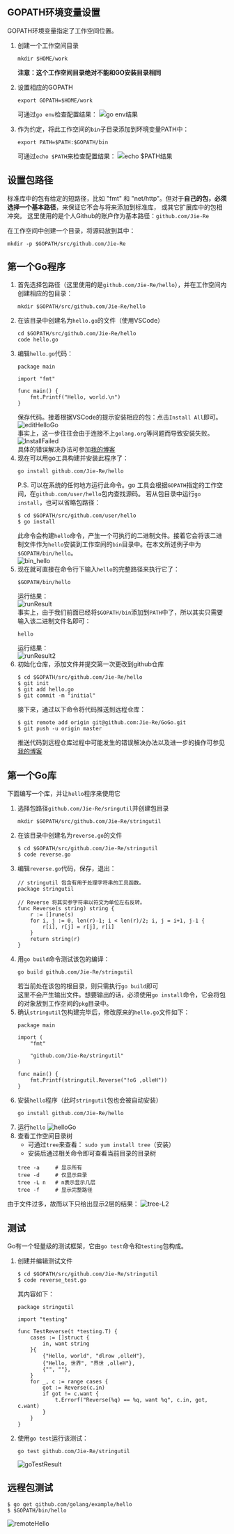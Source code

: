 ## GOPATH环境变量设置
GOPATH环境变量指定了工作空间位置。
1. 创建一个工作空间目录
    ```
    mkdir $HOME/work
    ```
    **注意：这个工作空间目录绝对不能和GO安装目录相同**
2. 设置相应的GOPATH
    ```
    export GOPATH=$HOME/work
    ```
    
    可通过`go env`检查配置结果：
    ![go env结果](https://github.com/Jie-Re/MyImages/raw/master/ServiceComputingGraphs/goenv.PNG)
3. 作为约定，将此工作空间的`bin`子目录添加到环境变量PATH中：
    ```
    export PATH=$PATH:$GOPATH/bin
    ```

    可通过`echo $PATH`来检查配置结果：
    ![echo $PATH结果](https://github.com/Jie-Re/MyImages/raw/master/ServiceComputingGraphs/echoPath.PNG)
## 设置包路径
标准库中的包有给定的短路径，比如 "fmt" 和 "net/http"。但对于**自己的包，必须选择一个基本路径**，来保证它不会与将来添加到标准库， 或其它扩展库中的包相冲突。
这里使用的是个人Github的账户作为基本路径：`github.com/Jie-Re`

在工作空间中创建一个目录，将源码放到其中：
```
mkdir -p $GOPATH/src/github.com/Jie-Re
```

## 第一个Go程序
1. 首先选择包路径（这里使用的是`github.com/Jie-Re/hello`），并在工作空间内创建相应的包目录：
    ```
    mkdir $GOPATH/src/github.com/Jie-Re/hello
    ```
2. 在该目录中创建名为`hello.go`的文件（使用VSCode）
    ```
    cd $GOPATH/src/github.com/Jie-Re/hello
    code hello.go
    ```
3. 编辑`hello.go`代码：
    ```
    package main

    import "fmt"
    
    func main() {
    	fmt.Printf("Hello, world.\n")
    }
    ```
    保存代码。接着根据VSCode的提示安装相应的包：点击`Install All`即可。
    ![editHelloGo](https://github.com/Jie-Re/MyImages/raw/master/ServiceComputingGraphs/editHelloGo.PNG)  
    事实上，这一步往往会由于连接不上`golang.org`等问题而导致安装失败。  
    ![InstallFailed](https://github.com/Jie-Re/MyImages/raw/master/ServiceComputingGraphs/InstallFailed.PNG)  
    具体的错误解决办法可参加[我的博客](https://blog.csdn.net/xxiangyusb/article/details/100858000)  
3. 现在可以用go工具构建并安装此程序了：
    ```
    go install github.com/Jie-Re/hello
    ```
    P.S. 可以在系统的任何地方运行此命令。go 工具会根据`GOPATH`指定的工作空间，在`github.com/user/hello`包内查找源码。
    若从包目录中运行`go install`，也可以省略包路径：
    ```
    $ cd $GOPATH/src/github.com/user/hello
    $ go install
    ```
    此命令会构建`hello`命令，产生一个可执行的二进制文件。接着它会将该二进制文件作为`hello`安装到工作空间的`bin`目录中。在本文所述例子中为`$GOPATH/bin/hello`。  
    ![bin_hello](https://github.com/Jie-Re/MyImages/raw/master/ServiceComputingGraphs/bin_hello.PNG)
4. 现在就可直接在命令行下输入`hello`的完整路径来执行它了：
    ```
    $GOPATH/bin/hello
    ```
    运行结果：  
    ![runResult](https://github.com/Jie-Re/MyImages/raw/master/ServiceComputingGraphs/runResult.PNG)  
    事实上，由于我们前面已经将`$GOPATH/bin`添加到`PATH`中了，所以其实只需要输入该二进制文件名即可：  
    ```
    hello
    ```
    运行结果：  
    ![runResult2](https://github.com/Jie-Re/MyImages/raw/master/ServiceComputingGraphs/runResult2.PNG)
5. 初始化仓库，添加文件并提交第一次更改到github仓库
    ```
    $ cd $GOPATH/src/github.com/Jie-Re/hello
    $ git init
    $ git add hello.go
    $ git commit -m "initial"
    ```
    接下来，通过以下命令将代码推送到远程仓库：
    ```
    $ git remote add origin git@github.com:Jie-Re/GoGo.git
    $ git push -u origin master
    ```
    推送代码到远程仓库过程中可能发生的错误解决办法以及进一步的操作可参见[我的博客](https://blog.csdn.net/xxiangyusb/article/details/100858000)

## 第一个Go库
下面编写一个库，并让`hello`程序来使用它
1. 选择包路径`github.com/Jie-Re/sringutil`并创建包目录
    ```
    mkdir $GOPATH/src/github.com/Jie-Re/stringutil
    ```
2. 在该目录中创建名为`reverse.go`的文件
    ```
    $ cd $GOPATH/src/github.com/Jie-Re/stringutil
    $ code reverse.go
    ```
3. 编辑`reverse.go`代码，保存，退出：
    ```
    // stringutil 包含有用于处理字符串的工具函数。
    package stringutil
    
    // Reverse 将其实参字符串以符文为单位左右反转。
    func Reverse(s string) string {
    	r := []rune(s)
    	for i, j := 0, len(r)-1; i < len(r)/2; i, j = i+1, j-1 {
    		r[i], r[j] = r[j], r[i]
    	}
    	return string(r)
    }
    ```
4. 用`go build`命令测试该包的编译：
    ```
    go build github.com/Jie-Re/stringutil
    ```
    若当前处在该包的根目录，则只需执行`go build`即可  
    这里不会产生输出文件。想要输出的话，必须使用`go install`命令，它会将包的对象放到工作空间的`pkg`目录中。
5. 确认`stringutil`包构建完毕后，修改原来的`hello.go`文件如下：
    ```
    package main
    
    import (
    	"fmt"
    
    	"github.com/Jie-Re/stringutil"
    )
    
    func main() {
    	fmt.Printf(stringutil.Reverse("!oG ,olleH"))
    }
    ```
6. 安装`hello`程序（此时`stringutil`包也会被自动安装）
    ```
    go install github.com/Jie-Re/hello
    ```
7. 运行`hello`
![helloGo](https://github.com/Jie-Re/MyImages/raw/master/ServiceComputingGraphs/helloGo.PNG)
8. 查看工作空间目录树
    - 可通过`tree`来查看：
    `sudo yum install tree`（安装）
    - 安装后通过相关命令即可查看当前目录的目录树
    ```
    tree -a     # 显示所有
    tree -d     # 仅显示目录
    tree -L n   # n表示显示几层
    tree -f     # 显示完整路径
    ```
由于文件过多，故而以下只给出显示2层的结果：
![tree-L2](https://github.com/Jie-Re/MyImages/raw/master/ServiceComputingGraphs/tree-L2.PNG)

## 测试
Go有一个轻量级的测试框架，它由`go test`命令和`testing`包构成。
1. 创建并编辑测试文件
    ```
    $ cd $GOPATH/src/github.com/Jie-Re/stringutil
    $ code reverse_test.go
    ```
    其内容如下：
    ```
    package stringutil
    
    import "testing"
    
    func TestReverse(t *testing.T) {
    	cases := []struct {
    		in, want string
    	}{
    		{"Hello, world", "dlrow ,olleH"},
    		{"Hello, 世界", "界世 ,olleH"},
    		{"", ""},
    	}
    	for _, c := range cases {
    		got := Reverse(c.in)
    		if got != c.want {
    			t.Errorf("Reverse(%q) == %q, want %q", c.in, got, c.want)
    		}
    	}
    }
    ```
2. 使用`go test`运行该测试：
    ```
    go test github.com/Jie-Re/stringutil
    ```
    ![goTestResult](https://github.com/Jie-Re/MyImages/raw/master/ServiceComputingGraphs/goTestResult.png)

## 远程包测试
```
$ go get github.com/golang/example/hello
$ $GOPATH/bin/hello
```
![remoteHello](https://github.com/Jie-Re/MyImages/raw/master/ServiceComputingGraphs/remoteHello.PNG)
